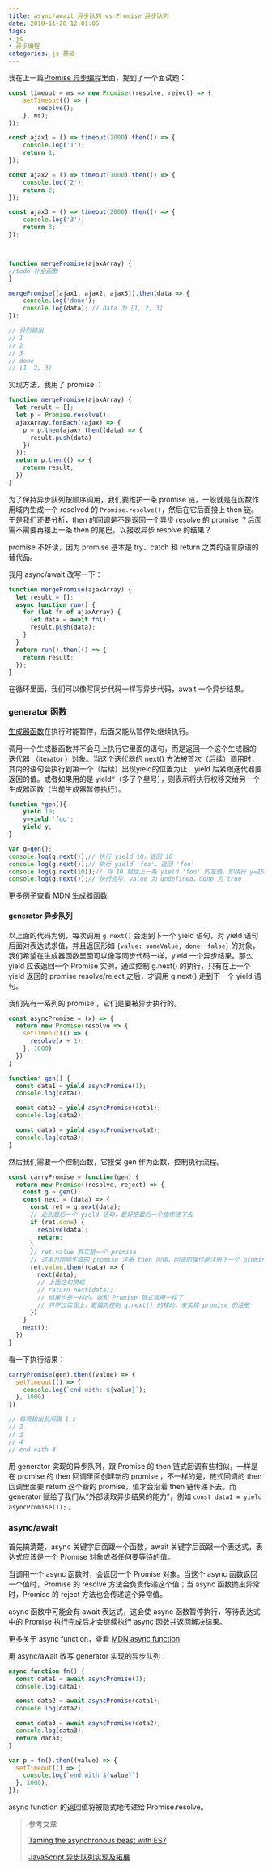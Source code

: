 ```yaml
---
title: async/await 异步队列 vs Promise 异步队列
date: 2018-11-20 12:01:05
tags:
- js
- 异步编程
categories: js 基础
---
```


我在上一篇[Promise 异步编程](https://www.xqyoung.com/2018/11/20/promise-async-then-chain/)里面，提到了一个面试题：

```javascript
const timeout = ms => new Promise((resolve, reject) => {
    setTimeout(() => {
        resolve();
    }, ms);
});

const ajax1 = () => timeout(2000).then(() => {
    console.log('1');
    return 1;
});

const ajax2 = () => timeout(1000).then(() => {
    console.log('2');
    return 2;
});

const ajax3 = () => timeout(2000).then(() => {
    console.log('3');
    return 3;
});



function mergePromise(ajaxArray) {
//todo 补全函数
}

mergePromise([ajax1, ajax2, ajax3]).then(data => {
    console.log('done');
    console.log(data); // data 为 [1, 2, 3]
});

// 分别输出
// 1
// 2
// 3
// done
// [1, 2, 3]
```

实现方法，我用了 promise ：

```javascript
function mergePromise(ajaxArray) {
  let result = [];
  let p = Promise.resolve();
  ajaxArray.forEach((ajax) => {
    p = p.then(ajax).then((data) => {
      result.push(data)
    })
  });
  return p.then(() => {
    return result;
  })
}
```

为了保持异步队列按顺序调用，我们要维护一条 promise 链，一般就是在函数作用域内生成一个 resolved 的 `Promise.resolve()`，然后在它后面接上 then 链。于是我们还要分析，then 的回调是不是返回一个异步 resolve 的 promise ？后面需不需要再接上一条 then 的尾巴，以接收异步 resolve 的结果？

promise 不好读，因为 promise 基本是 try、catch 和 return 之类的语言原语的替代品。

我用 async/await 改写一下：

```javascript
function mergePromise(ajaxArray) {
  let result = [];
  async function run() {
    for (let fn of ajaxArray) {
      let data = await fn();
      result.push(data);
    }
  }
  return run().then(() => {
    return result;
  });
}
```

在循环里面，我们可以像写同步代码一样写异步代码，await 一个异步结果。

### generator 函数

[生成器函数](https://developer.mozilla.org/zh-CN/docs/Web/JavaScript/Reference/Statements/function*)在执行时能暂停，后面又能从暂停处继续执行。

调用一个生成器函数并不会马上执行它里面的语句，而是返回一个这个生成器的 迭代器 （iterator ）对象。当这个迭代器的 next() 方法被首次（后续）调用时，其内的语句会执行到第一个（后续）出现yield的位置为止，yield 后紧跟迭代器要返回的值。或者如果用的是 yield*（多了个星号），则表示将执行权移交给另一个生成器函数（当前生成器暂停执行）。

```javascript
function *gen(){
    yield 10;
    y=yield 'foo';
    yield y;
}

var g=gen();
console.log(g.next());// 执行 yield 10，返回 10
console.log(g.next());// 执行 yield 'foo'，返回 'foo'
console.log(g.next(10));// 将 10 赋给上一条 yield 'foo' 的左值，即执行 y=10，返回 10
console.log(g.next());// 执行完毕，value 为 undefined，done 为 true
```

更多例子查看 [MDN 生成器函数](https://developer.mozilla.org/zh-CN/docs/Web/JavaScript/Reference/Statements/function*)

#### generator 异步队列

以上面的代码为例，每次调用 `g.next()` 会走到下一个 yield 语句，对 yield 语句后面对表达式求值，并且返回形如 `{value: someValue, done: false}` 的对象，我们希望在生成器函数里面可以像写同步代码一样，yield 一个异步结果。那么 yield 应该返回一个 Promise 实例，通过控制 g.next() 的执行，只有在上一个 yield 返回的 promise resolve/reject 之后，才调用 g.next() 走到下一个 yield 语句。

我们先有一系列的 promise ，它们是要被异步执行的。

```javascript
const asyncPromise = (x) => {
  return new Promise(resolve => {
    setTimeout(() => {
      resolve(x + 1);
    }, 1000)
  })
}

function* gen() {
  const data1 = yield asyncPromise(1);
  console.log(data1);

  const data2 = yield asyncPromise(data1);
  console.log(data2);

  const data3 = yield asyncPromise(data2);
  console.log(data3);
}
```

然后我们需要一个控制函数，它接受 gen 作为函数，控制执行流程。

```javascript
const carryPromise = function(gen) {
  return new Promise((resolve, reject) => {
    const g = gen();
    const next = (data) => {
      const ret = g.next(data);
      // 走到最后一个 yield 语句，最好把最后一个值传递下去
      if (ret.done) {
        resolve(data);
        return;
      }
      // ret.value 其实是一个 promise
      // 这里为刚刚生成的 promise 注册 then 回调，回调的操作是注册下一个 promise
      ret.value.then((data) => {
        next(data);
        // 上面这句换成
        // return next(data);
        // 结果也是一样的，就和 Promise 链式调用一样了
        // 只不过实现上，更偏向控制 g.next() 的移动，来实现 promise 的注册
      })
    }
    next();
  })
}
```

看一下执行结果：

```javascript
carryPromise(gen).then((value) => {
  setTimeout(() => {
    console.log(`end with: ${value}`);
  }, 1000)
})

// 每项输出前间隔 1 s
// 2
// 3
// 4
// end with 4
```

用 generator 实现的异步队列，跟 Promise 的 then 链式回调有些相似，一样是在 promise 的 then 回调里面创建新的 promise ，不一样的是，链式回调的 then 回调里面要 return 这个新的 promise，值才会沿着 then 链传递下去。而 generator 赋给了我们从“外部读取异步结果的能力”，例如 `const data1 = yield asyncPromise(1);` 。

### async/await

首先搞清楚，async 关键字后面跟一个函数，await 关键字后面跟一个表达式，表达式应该是一个 Promise 对象或者任何要等待的值。

当调用一个 async 函数时，会返回一个 Promise 对象。当这个 async 函数返回一个值时，Promise 的 resolve 方法会负责传递这个值；当 async 函数抛出异常时，Promise 的 reject 方法也会传递这个异常值。

async 函数中可能会有 await 表达式，这会使 async 函数暂停执行，等待表达式中的 Promise 执行完成后才会继续执行 async 函数并返回解决结果。

更多关于 async function，查看 [MDN async function](https://developer.mozilla.org/en-US/docs/Web/JavaScript/Reference/Statements/async_function)

用 async/await 改写 generator 实现的异步队列：

```javascript
async function fn() {
  const data1 = await asyncPromise(1);
  console.log(data1);

  const data2 = await asyncPromise(data1);
  console.log(data2);

  const data3 = await asyncPromise(data2);
  console.log(data3);
  return data3;
}

var p = fn().then((value) => {
  setTimeout(() => {
    console.log(`end with ${value}`)
  }, 1000);
});
```

async function 的返回值将被隐式地传递给 Promise.resolve。


> 参考文章 
>
> [Taming the asynchronous beast with ES7](https://pouchdb.com/2015/03/05/taming-the-async-beast-with-es7.html)
>
> [JavaScript 异步队列实现及拓展](https://juejin.im/post/59cce36751882501c14db49c)
